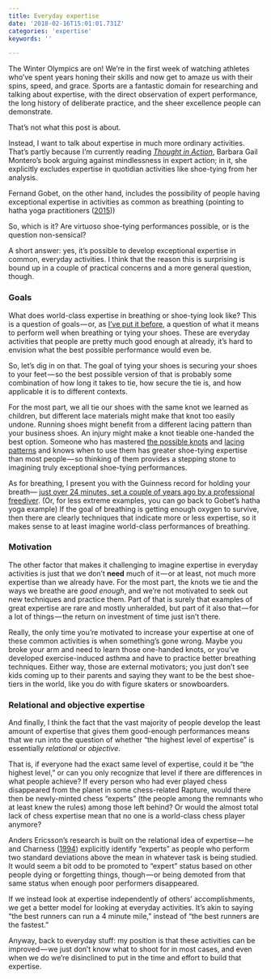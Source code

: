 ```yaml
---
title: Everyday expertise
date: '2018-02-16T15:01:01.731Z'
categories: 'expertise'
keywords: ''

---
```


The Winter Olympics are on! We’re in the first week of watching athletes who’ve spent years honing their skills and now get to amaze us with their spins, speed, and grace. Sports are a fantastic domain for researching and talking about expertise, with the direct observation of expert performance, the long history of deliberate practice, and the sheer excellence people can demonstrate.

That’s not what this post is about.

Instead, I want to talk about expertise in much more ordinary activities. That’s partly because I’m currently reading [_Thought in Action_](https://www.amazon.com/Thought-Action-Expertise-Conscious-Mind/dp/0199596778/ref=sr_1_1?ie=UTF8&qid=1518743136&sr=8-1&keywords=thought+in+action), Barbara Gail Montero’s book arguing against mindlessness in expert action; in it, she explicitly excludes expertise in quotidian activities like shoe-tying from her analysis.

Fernand Gobet, on the other hand, includes the possibility of people having exceptional expertise in activities as common as breathing (pointing to hatha yoga practitioners ([2015](https://www.researchgate.net/publication/291521499_Understanding_expertise_A_multidisciplinary_approach)))

So, which is it? Are virtuoso shoe-tying performances possible, or is the question non-sensical?

A short answer: yes, it’s possible to develop exceptional expertise in common, everyday activities. I think that the reason this is surprising is bound up in a couple of practical concerns and a more general question, though.

### Goals

What does world-class expertise in breathing or shoe-tying look like? This is a question of goals — or, as [I’ve put it before](https://medium.com/@bscofield/expertise-success-in-a-domain-3069c0a94c72), a question of what it means to perform well when breathing or tying your shoes. These are everyday activities that people are pretty much good enough at already, it’s hard to envision what the best possible performance would even be.

So, let’s dig in on that. The goal of tying your shoes is securing your shoes to your feet — so the best possible version of that is probably some combination of how long it takes to tie, how secure the tie is, and how applicable it is to different contexts.

For the most part, we all tie our shoes with the same knot we learned as children, but different lace materials might make that knot too easily undone. Running shoes might benefit from a different lacing pattern than your business shoes. An injury might make a knot tieable one-handed the best option. Someone who has mastered [the possible knots](https://www.fieggen.com/shoelace/knots.htm) and [lacing patterns](https://www.fieggen.com/shoelace/lacingmethods.htm) and knows when to use them has greater shoe-tying expertise than most people — so thinking of them provides a stepping stone to imagining truly exceptional shoe-tying performances.

As for breathing, I present you with the Guinness record for holding your breath— [just over 24 minutes, set a couple of years ago by a professional freediver](//www.guinnessworldrecords.com/world-records/longest-time-breath-held-voluntarily-%28male%29). (Or, for less extreme examples, you can go back to Gobet’s hatha yoga example) If the goal of breathing is getting enough oxygen to survive, then there are clearly techniques that indicate more or less expertise, so it makes sense to at least imagine world-class performances of breathing.

### Motivation

The other factor that makes it challenging to imagine expertise in everyday activities is just that we don’t **need** much of it — or at least, not much more expertise than we already have. For the most part, the knots we tie and the ways we breathe are _good enough_, and we’re not motivated to seek out new techniques and practice them. Part of that is surely that examples of great expertise are rare and mostly unheralded, but part of it also that — for a lot of things — the return on investment of time just isn’t there.

Really, the only time you’re motivated to increase your expertise at one of these common activities is when something’s gone wrong. Maybe you broke your arm and need to learn those one-handed knots, or you’ve developed exercise-induced asthma and have to practice better breathing techniques. Either way, those are external motivators; you just don’t see kids coming up to their parents and saying they want to be the best shoe-tiers in the world, like you do with figure skaters or snowboarders.

### Relational and objective expertise

And finally, I think the fact that the vast majority of people develop the least amount of expertise that gives them good-enough performances means that we run into the question of whether “the highest level of expertise” is essentially _relational_ or _objective_.

That is, if everyone had the exact same level of expertise, could it be “the highest level,” or can you only recognize that level if there are differences in what people achieve? If every person who had ever played chess disappeared from the planet in some chess-related Rapture, would there then be newly-minted chess “experts” (the people among the remnants who at least knew the rules) among those left behind? Or would the almost total lack of chess expertise mean that no one is a world-class chess player anymore?

Anders Ericsson’s research is built on the relational idea of expertise — he and Charness ([1994](https://www.researchgate.net/publication/232519120_Expert_Performance_Its_Structure_and_Acquisition)) explicitly identify “experts” as people who perform two standard deviations above the mean in whatever task is being studied. It would seem a bit odd to be promoted to “expert” status based on other people dying or forgetting things, though — or being demoted from that same status when enough poor performers disappeared.

If we instead look at expertise independently of others’ accomplishments, we get a better model for looking at everyday activities. It’s akin to saying “the best runners can run a 4 minute mile,” instead of “the best runners are the fastest.”

Anyway, back to everyday stuff: my position is that these activities can be improved — we just don’t know what to shoot for in most cases, and even when we do we’re disinclined to put in the time and effort to build that expertise.
